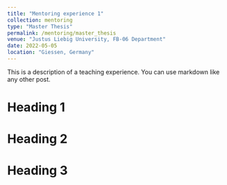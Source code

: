 ```yaml
---
title: "Mentoring experience 1"
collection: mentoring
type: "Master Thesis"
permalink: /mentoring/master_thesis
venue: "Justus Liebig University, FB-06 Department"
date: 2022-05-05
location: "Giessen, Germany"
---
```


This is a description of a teaching experience. You can use markdown like any other post.

Heading 1
======

Heading 2
======

Heading 3
======